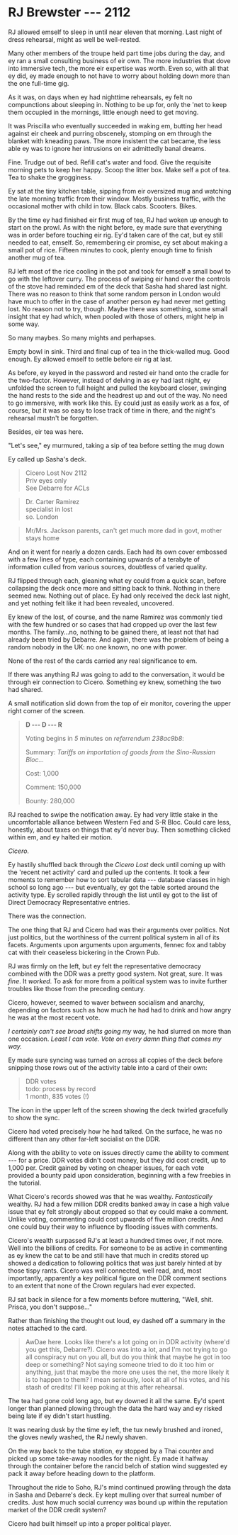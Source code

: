 # RJ Brewster --- 2112

RJ allowed emself to sleep in until near eleven that morning. Last night of dress rehearsal, might as well be well-rested.

Many other members of the troupe held part time jobs during the day, and ey ran a small consulting business of eir own. The more industries that dove into immersive tech, the more eir expertise was worth. Even so, with all that ey did, ey made enough to not have to worry about holding down more than the one full-time gig.

As it was, on days when ey had nighttime rehearsals, ey felt no compunctions about sleeping in. Nothing to be up for, only the 'net to keep them occupied in the mornings, little enough need to get moving.

It was Priscilla who eventually succeeded in waking em, butting her head against eir cheek and purring obscenely, stomping on em through the blanket with kneading paws. The more insistent the cat became, the less able ey was to ignore her intrusions on eir admittedly banal dreams.

Fine. Trudge out of bed. Refill cat's water and food. Give the requisite morning pets to keep her happy. Scoop the litter box. Make self a pot of tea. Tea to shake the grogginess.

Ey sat at the tiny kitchen table, sipping from eir oversized mug and watching the late morning traffic from their window. Mostly business traffic, with the occasional mother with child in tow. Black cabs. Scooters. Bikes.

By the time ey had finished eir first mug of tea, RJ had woken up enough to start on the prowl. As with the night before, ey made sure that everything was in order before touching eir rig. Ey'd taken care of the cat, but ey still needed to eat, emself. So, remembering eir promise, ey set about making a small pot of rice. Fifteen minutes to cook, plenty enough time to finish another mug of tea.

RJ left most of the rice cooling in the pot and took for emself a small bowl to go with the leftover curry. The process of swiping eir hand over the controls of the stove had reminded em of the deck that Sasha had shared last night. There was no reason to think that some random person in London would have much to offer in the case of another person ey had never met getting lost. No reason not to try, though. Maybe there was something, some small insight that ey had which, when pooled with those of others, might help in some way.

So many maybes. So many mights and perhapses.

Empty bowl in sink. Third and final cup of tea in the thick-walled mug. Good enough. Ey allowed emself to settle before eir rig at last.

As before, ey keyed in the password and rested eir hand onto the cradle for the two-factor. However, instead of delving in as ey had last night, ey unfolded the screen to full height and pulled the keyboard closer, swinging the hand rests to the side and the headrest up and out of the way. No need to go immersive, with work like this. Ey could just as easily work as a fox, of course, but it was so easy to lose track of time in there, and the night's rehearsal mustn't be forgotten.

Besides, eir tea was here.

"Let's see," ey murmured, taking a sip of tea before setting the mug down

Ey called up Sasha's deck.

> Cicero Lost Nov 2112  
> Priv eyes only  
> See Debarre for ACLs
  
> Dr. Carter Ramirez  
> specialist in lost  
> so. London
  
> Mr/Mrs. Jackson
> parents, can't get much more
> dad in govt, mother stays home

And on it went for nearly a dozen cards. Each had its own cover embossed with a few lines of type, each containing upwards of a terabyte of information culled from various sources, doubtless of varied quality.

RJ flipped through each, gleaning what ey could from a quick scan, before collapsing the deck once more and sitting back to think. Nothing in there seemed new. Nothing out of place. Ey had only received the deck last night, and yet nothing felt like it had been revealed, uncovered.

Ey knew of the lost, of course, and the name Ramirez was commonly tied with the few hundred or so cases that had cropped up over the last few months. The family...no, nothing to be gained there, at least not that had already been tried by Debarre. And again, there was the problem of being a random nobody in the UK: no one known, no one with power.

None of the rest of the cards carried any real significance to em.

If there was anything RJ was going to add to the conversation, it would be through eir connection to Cicero. Something ey knew, something the two had shared.

A small notification slid down from the top of eir monitor, covering the upper right corner of the screen.

> **D --- D --- R**
>
> Voting begins in *5* minutes on *referrendum 238ac9b8*:
>
> Summary: *Tariffs on importation of goods from the Sino-Russian Bloc...*
>
> Cost: 1,000
>
> Comment: 150,000
>
> Bounty: 280,000

RJ reached to swipe the notification away. Ey had very little stake in the uncomfortable alliance between Western Fed and S-R Bloc. Could care less, honestly, about taxes on things that ey'd never buy. Then something clicked within em, and ey halted eir motion.

*Cicero.*

Ey hastily shuffled back through the *Cicero Lost* deck until coming up with the 'recent net activity' card and pulled up the contents. It took a few moments to remember how to sort tabular data --- database classes in high school so long ago --- but eventually, ey got the table sorted around the activity type. Ey scrolled rapidly through the list until ey got to the list of Direct Democracy Representative entries.

There was the connection.

The one thing that RJ and Cicero had was their arguments over politics. Not just politics, but the worthiness of the current political system in all of its facets. Arguments upon arguments upon arguments, fennec fox and tabby cat with their ceaseless bickering in the Crown Pub.

RJ was firmly on the left, but ey felt the representative democracy combined with the DDR was a pretty good system. Not great, sure. It was *fine*. It *worked*. To ask for more from a political system was to invite further troubles like those from the preceding century.

Cicero, however, seemed to waver between socialism and anarchy, depending on factors such as how much he had had to drink and how angry he was at the most recent vote.

*I certainly can't see broad shifts going my way,* he had slurred on more than one occasion. *Least I can vote. Vote on every damn thing that comes my way.*

Ey made sure syncing was turned on across all copies of the deck before snipping those rows out of the activity table into a card of their own:

> DDR votes  
> todo: process by record  
> 1 month, 835 votes (!)

The icon in the upper left of the screen showing the deck twirled gracefully to show the sync.

Cicero had voted precisely how he had talked. On the surface, he was no different than any other far-left socialist on the DDR.

Along with the ability to vote on issues directly came the ability to comment --- for a price. DDR votes didn't cost money, but they did cost credit, up to 1,000 per. Credit gained by voting on cheaper issues, for each vote provided a bounty paid upon consideration, beginning with a few freebies in the tutorial.

What Cicero's records showed was that he was wealthy. *Fantastically* wealthy. RJ had a few million DDR credits banked away in case a high value issue that ey felt strongly about cropped so that ey could make a comment. Unlike voting, commenting could cost upwards of five million credits. And one could buy their way to influence by flooding issues with comments.

Cicero's wealth surpassed RJ's at least a hundred times over, if not more. Well into the billions of credits. For someone to be as active in commenting as ey knew the cat to be and still have that much in credits stored up showed a dedication to following politics that was just barely hinted at by those tispy rants. Cicero was well connected, well read, and, most importantly, apparently a key political figure on the DDR comment sections to an extent that none of the Crown regulars had ever expected.

RJ sat back in silence for a few moments before muttering, "Well, shit. Prisca, you don't suppose..."

Rather than finishing the thought out loud, ey dashed off a summary in the notes attached to the card.

> AwDae here. Looks like there's a lot going on in DDR activity (where'd you get this, Debarre?). Cicero was into a lot, and I'm not trying to go all conspiracy nut on you all, but do you think that maybe he got in too deep or something? Not saying someone tried to do it too him or anything, just that maybe the more one uses the net, the more likely it is to happen to them? I mean seriously, look at all of his votes, and his stash of credits! I'll keep poking at this after rehearsal.

The tea had gone cold long ago, but ey downed it all the same. Ey'd spent longer than planned plowing through the data the hard way and ey risked being late if ey didn't start hustling.

It was nearing dusk by the time ey left, the tux newly brushed and ironed, the gloves newly washed, the RJ newly shaven.

On the way back to the tube station, ey stopped by a Thai counter and picked up some take-away noodles for the night. Ey made it halfway through the container before the rancid belch of station wind suggested ey pack it away before heading down to the platform.

Throughout the ride to Soho, RJ's mind continued prowling through the data in Sasha and Debarre's deck. Ey kept mulling over that surreal number of credits. Just how much social currency was bound up within the reputation market of the DDR credit system?

Cicero had built himself up into a proper political player.
